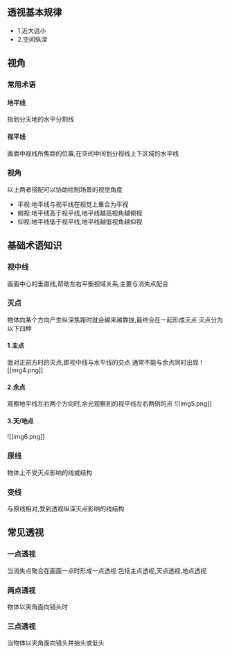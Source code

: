 ## 透视基本规律
- 1.近大远小
- 2.空间纵深
## 视角
### 常用术语
#### 地平线
指划分天地的水平分割线
#### 视平线
画面中视线所焦距的位置,在空间中间划分视线上下区域的水平线
### 视角
以上两者搭配可以协助绘制场景的视觉角度
- 平视:地平线与视平线在视觉上重合为平视
- 俯视:地平线高于视平线,地平线越高视角越俯视
- 仰视:地平线低于视平线,地平线越低视角越仰视
## 基础术语知识
### 视中线
画面中心的垂直线,帮助左右平衡视域关系,主要与消失点配合
### 灭点
物体向某个方向产生纵深焦距时就会越来越靠拢,最终合在一起形成灭点
灭点分为以下四种
#### 1.主点
面对正前方时的灭点,即视中线与水平线的交点
通常不能与余点同时出现
![[img4.png]]
#### 2.余点
观察地平线左右两个方向时,余光观察到的视平线左右两侧的点
![[img5.png]]
#### 3.天/地点
![[img6.png]]
### 原线
物体上不受灭点影响的线或结构
### 变线
与原线相对,受到透视纵深灭点影响的线结构
## 常见透视
### 一点透视
当消失点聚合在画面一点时形成一点透视
包括主点透视,天点透视,地点透视
### 两点透视
物体以夹角面向镜头时
### 三点透视
当物体以夹角面向镜头并抬头或低头